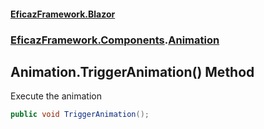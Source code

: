 #### [EficazFramework.Blazor](EficazFrameworkBlazor.md 'EficazFramework Blazor')
### [EficazFramework.Components](EficazFrameworkBlazor.md#EficazFramework_Components 'EficazFramework.Components').[Animation](Animation.md 'EficazFramework.Components.Animation')
## Animation.TriggerAnimation() Method
Execute the animation  
```csharp
public void TriggerAnimation();
```
